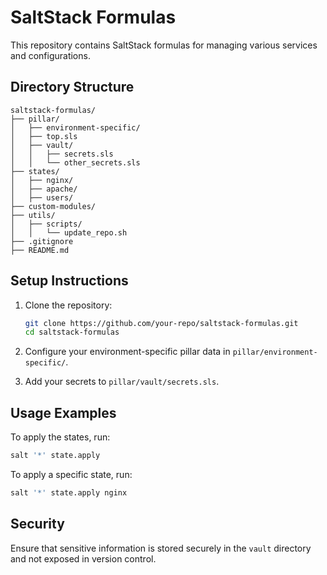 # SaltStack Formulas

This repository contains SaltStack formulas for managing various services and configurations.

## Directory Structure

```
saltstack-formulas/
├── pillar/
│   ├── environment-specific/
│   ├── top.sls
│   ├── vault/
│   │   ├── secrets.sls
│   │   └── other_secrets.sls
├── states/
│   ├── nginx/
│   ├── apache/
│   ├── users/
├── custom-modules/
├── utils/
│   ├── scripts/
│   │   └── update_repo.sh
├── .gitignore
├── README.md
```

## Setup Instructions

1. Clone the repository:
   ```sh
   git clone https://github.com/your-repo/saltstack-formulas.git
   cd saltstack-formulas
   ```

2. Configure your environment-specific pillar data in `pillar/environment-specific/`.

3. Add your secrets to `pillar/vault/secrets.sls`.

## Usage Examples

To apply the states, run:
```sh
salt '*' state.apply
```

To apply a specific state, run:
```sh
salt '*' state.apply nginx
```

## Security

Ensure that sensitive information is stored securely in the `vault` directory and not exposed in version control.
